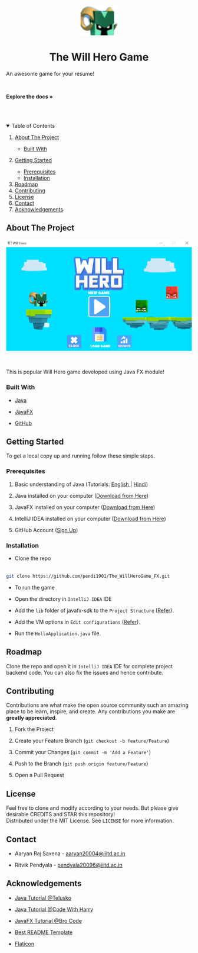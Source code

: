 <!-- PROJECT LOGO -->

<br />

<p align="center">

<a>

<img src="docimages/logo.png" alt="Logo" width="100" height="80">

</a>

<h1 align="center">The Will Hero Game</h1>

<p align="center">

An awesome game for your resume!

<br />

<strong>Explore the docs »</strong>

<br />

<br />

</p>

<!-- TABLE OF CONTENTS -->

<details open="open">

<summary>Table of Contents</summary>

<ol>

<li>

<a href="#about-the-project">About The Project</a>

<ul>

<li><a href="#built-with">Built With</a></li>

</ul>

</li>

<li>

<a href="#getting-started">Getting Started</a>

<ul>

<li><a href="#prerequisites">Prerequisites</a></li>

<li><a href="#installation">Installation</a></li>

</ul>

</li>

<li><a href="#roadmap">Roadmap</a></li>

<li><a href="#contributing">Contributing</a></li>

<li><a href="#license">License</a></li>

<li><a href="#contact">Contact</a></li>

<li><a href="#acknowledgements">Acknowledgements</a></li>

</ol>

</details>

<!-- ABOUT THE PROJECT -->

## About The Project

![Product Name Screen Shot][product-screenshot]

<br>

This is popular Will Hero game developed using Java FX module!

### Built With

* [Java](https://www.java.com/en/)

* [JavaFX](https://openjfx.io/)

* [GitHub](https://github.com)

<!-- GETTING STARTED -->

## Getting Started

To get a local copy up and running follow these simple steps.

### Prerequisites

1. Basic understanding of Java (Tutorials: [English ](https://youtu.be/8cm1x4bC610)| [Hindi](https://youtu.be/rV_3Lewxx6o))

2. Java installed on your computer ([Download from Here](https://openjfx.io/openjfx-docs/#install-java))

3. JavaFX installed on your computer ([Download from Here](https://gluonhq.com/products/javafx/))

4. IntelliJ IDEA installed on your computer ([Download from Here](https://www.jetbrains.com/idea/download/))

5. GitHub Account ([Sign Up](https://github.com))

### Installation

- Clone the repo

```sh

git clone https://github.com/pendi1901/The_WillHeroGame_FX.git
```

- To run the game

- Open the directory in `IntelliJ IDEA` IDE

- Add the `lib` folder of javafx-sdk to the `Project Structure` ([Refer](https://stackoverflow.com/questions/52682195/how-to-get-javafx-and-java-11-working-in-intellij-idea)).

- Add the VM options in `Edit configurations` ([Refer](https://stackoverflow.com/questions/52682195/how-to-get-javafx-and-java-11-working-in-intellij-idea)).

- Run the `HelloApplication.java` file.

<!-- ROADMAP -->

## Roadmap

Clone the repo and open it in `IntelliJ IDEA` IDE for complete project backend code. You can also fix the issues and hence contribute.

<!-- CONTRIBUTING -->

## Contributing

Contributions are what make the open source community such an amazing place to be learn, inspire, and create. Any contributions you make are **greatly appreciated**.

1. Fork the Project

2. Create your Feature Branch (`git checkout -b feature/Feature`)

3. Commit your Changes (`git commit -m 'Add a Feature'`)

4. Push to the Branch (`git push origin feature/Feature`)

5. Open a Pull Request

<!-- LICENSE -->

## License

Feel free to clone and modify according to your needs. But please give desirable CREDITS and STAR this repository!<br> Distributed under the MIT License. See `LICENSE` for more information.

<!-- CONTACT -->

## Contact

- Aaryan Raj Saxena - aaryan20004@iiitd.ac.in

- Ritvik Pendyala - pendyala20096@iiitd.ac.in

<!-- ACKNOWLEDGEMENTS -->

## Acknowledgements

* [Java Tutorial @Telusko](https://youtu.be/8cm1x4bC610)

* [Java Tutorial @Code With Harry](https://youtu.be/rV_3Lewxx6o)

* [JavaFX Tutorial @Bro Code](https://youtu.be/9XJicRt_FaI)

* [Best README Template](https://github.com/othneildrew/Best-README-Template)

* [Flaticon](https://flaticon.com)

<!-- MARKDOWN LINKS & IMAGES -->

[product-screenshot]: docimages/GameScreen.png
